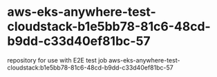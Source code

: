 # aws-eks-anywhere-test-cloudstack-b1e5bb78-81c6-48cd-b9dd-c33d40ef81bc-57
repository for use with E2E test job aws-eks-anywhere-test-cloudstack:b1e5bb78-81c6-48cd-b9dd-c33d40ef81bc-57
